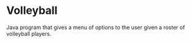 # Volleyball
Java program that gives a menu of options to the user given a roster of volleyball players.
